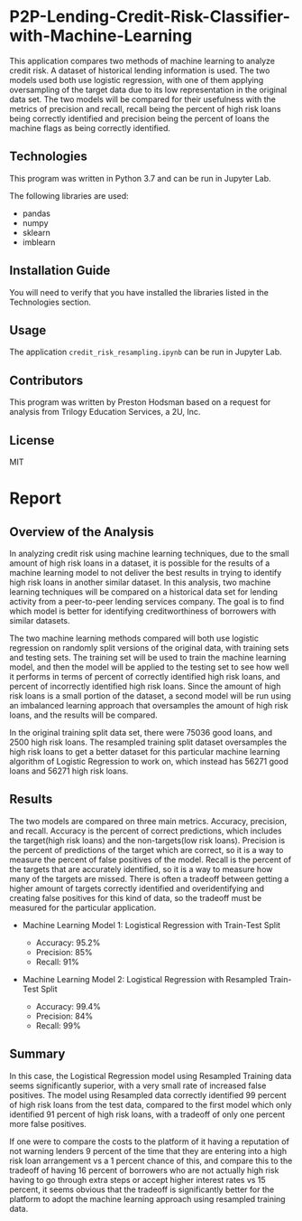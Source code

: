 # P2P-Lending-Credit-Risk-Classifier-with-Machine-Learning

This application compares two methods of machine learning to analyze credit risk. A dataset of historical lending information is used. The two models used both use logistic regression, with one of them applying oversampling of the target data due to its low representation in the original data set. The two models will be compared for their usefulness with the metrics of precision and recall, recall being the percent of high risk loans being correctly identified and precision being the percent of loans the machine flags as being correctly identified.

## Technologies

This program was written in Python 3.7 and can be run in Jupyter Lab.

The following libraries are used:

- pandas
- numpy
- sklearn
- imblearn

## Installation Guide

You will need to verify that you have installed the libraries listed in the Technologies section.

## Usage

The application `credit_risk_resampling.ipynb` can be run in Jupyter Lab. 

## Contributors
This program was written by Preston Hodsman based on a request for analysis from Trilogy Education Services, a 2U, Inc.

## License
MIT

# Report

## Overview of the Analysis

In analyzing credit risk using machine learning techniques, due to the small amount of high risk loans in a dataset, it is possible for the results of a machine learning model to not deliver the best results in trying to identify high risk loans in another similar dataset. In this analysis, two machine learning techniques will be compared on a historical data set for lending activity from a peer-to-peer lending services company. The goal is to find which model is better for identifying creditworthiness of borrowers with similar datasets.

The two machine learning methods compared will both use logistic regression on randomly split versions of the original data, with training sets and testing sets. The training set will be used to train the machine learning model, and then the model will be applied to the testing set to see how well it performs in terms of percent of correctly identified high risk loans, and percent of incorrectly identified high risk loans. Since the amount of high risk loans is a small portion of the dataset, a second model will be run using an imbalanced learning approach that oversamples the amount of high risk loans, and the results will be compared.

In the original training split data set, there were 75036 good loans, and 2500 high risk loans. The resampled training split dataset oversamples the high risk loans to get a better dataset for this particular machine learning algorithm of Logistic Regression to work on, which instead has 56271 good loans and 56271 high risk loans.

## Results

The two models are compared on three main metrics. Accuracy, precision, and recall. Accuracy is the percent of correct predictions, which includes the target(high risk loans) and the non-targets(low risk loans). Precision is the percent of predictions of the target which are correct, so it is a way to measure the percent of false positives of the model. Recall is the percent of the targets that are accurately identified, so it is a way to measure how many of the targets are missed. There is often a tradeoff between getting a higher amount of targets correctly identified and overidentifying and creating false positives for this kind of data, so the tradeoff must be measured for the particular application.

- Machine Learning Model 1: Logistical Regression with Train-Test Split
  - Accuracy: 95.2%
  - Precision: 85%
  - Recall: 91%

- Machine Learning Model 2: Logistical Regression with Resampled Train-Test Split
  - Accuracy: 99.4%
  - Precision: 84%
  - Recall: 99%

## Summary

In this case, the Logistical Regression model using Resampled Training data seems significantly superior, with a very small rate of increased false positives. The model using Resampled data correctly identified 99 percent of high risk loans from the test data, compared to the first model which only identified 91 percent of high risk loans, with a tradeoff of only one percent more false positives. 

If one were to compare the costs to the platform of it having a reputation of not warning lenders 9 percent of the time that they are entering into a high risk loan arrangement vs a 1 percent chance of this, and compare this to the tradeoff of having 16 percent of borrowers who are not actually high risk having to go through extra steps or accept higher interest rates vs 15 percent, it seems obvious that the tradeoff is significantly better for the platform to adopt the machine learning approach using resampled training data.
